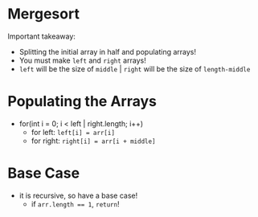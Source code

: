# Mergesort

Important takeaway:

- Splitting the initial array in half and populating arrays!
- You must make `left` and `right` arrays!
- `left` will be the size of `middle` | `right` will be the size of `length-middle`

# Populating the Arrays
- for(int i = 0; i < left | right.length; i++) 
    - for left: `left[i] = arr[i]`
    - for right: `right[i] = arr[i + middle]`
    
# Base Case

- it is recursive, so have a base case!
    - if `arr.length == 1`, `return`!